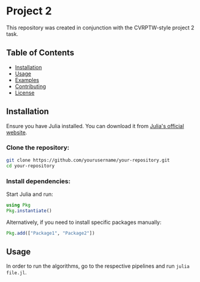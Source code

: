 # Project 2

This repository was created in conjunction with the CVRPTW-style project 2 task. 

## Table of Contents
- [Installation](#installation)
- [Usage](#usage)
- [Examples](#examples)
- [Contributing](#contributing)
- [License](#license)

## Installation

Ensure you have Julia installed. You can download it from [Julia's official website](https://julialang.org/downloads/).

### Clone the repository:
```sh
git clone https://github.com/yourusername/your-repository.git
cd your-repository
```

### Install dependencies:
Start Julia and run:
```julia
using Pkg
Pkg.instantiate()
```

Alternatively, if you need to install specific packages manually:
```julia
Pkg.add(["Package1", "Package2"])
```

## Usage

In order to run the algorithms, go to the respective pipelines and run `julia file.jl`.